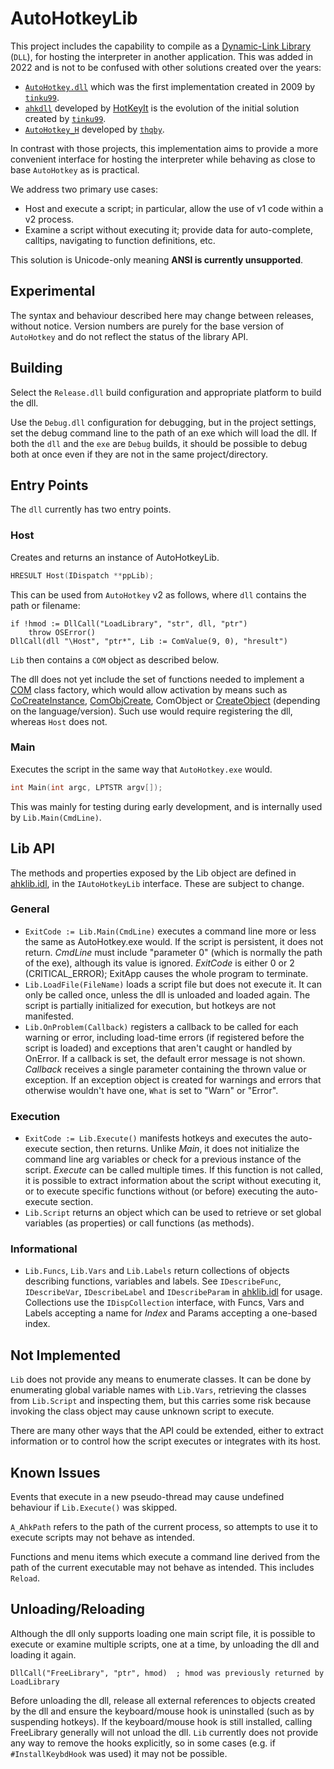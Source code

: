 # AutoHotkeyLib

This project includes the capability to compile as a [Dynamic-Link Library](https://learn.microsoft.com/en-us/windows/win32/dlls/dynamic-link-libraries) (`DLL`), for hosting the interpreter in another application. This was added in 2022 and is not to be confused with other solutions created over the years:

- [`AutoHotkey.dll`](https://github.com/tinku99/ahkdll) which was the first implementation created in 2009 by [`tinku99`](https://github.com/tinku99).
- [`ahkdll`](https://github.com/HotKeyIt/ahkdll/) developed by [HotKeyIt](https://github.com/HotKeyIt/ahkdll/) is the evolution of the initial solution created by [`tinku99`](https://github.com/tinku99).
- [`AutoHotkey_H`](https://github.com/thqby/AutoHotkey_H/) developed by [`thqby`](https://github.com/thqby).

In contrast with those projects, this implementation aims to provide a more convenient interface for hosting the interpreter while behaving as close to base `AutoHotkey` as is practical.

We address two primary use cases:

- Host and execute a script; in particular, allow the use of v1 code within a v2 process.
- Examine a script without executing it; provide data for auto-complete, calltips, navigating to function definitions, etc.

This solution is Unicode-only meaning **ANSI is currently unsupported**.

## Experimental

The syntax and behaviour described here may change between releases, without notice. Version numbers are purely for the base version of `AutoHotkey` and do not reflect the status of the library API.

## Building

Select the `Release.dll` build configuration and appropriate platform to build the dll.

Use the `Debug.dll` configuration for debugging, but in the project settings, set the debug command line to the path of an exe which will load the dll. If both the `dll` and the `exe` are `Debug` builds, it should be possible to debug both at once even if they are not in the same project/directory.

## Entry Points

The `dll` currently has two entry points.

### Host

Creates and returns an instance of AutoHotkeyLib.

```C++
HRESULT Host(IDispatch **ppLib);
```

This can be used from `AutoHotkey` v2 as follows, where `dll` contains the path or filename:

```AutoHotkey
if !hmod := DllCall("LoadLibrary", "str", dll, "ptr")
    throw OSError()
DllCall(dll "\Host", "ptr*", Lib := ComValue(9, 0), "hresult")
```

`Lib` then contains a `COM` object as described below.

The dll does not yet include the set of functions needed to implement a [COM](https://learn.microsoft.com/en-us/windows/win32/com/component-object-model--com--portal) class factory, which would allow activation by means such as [CoCreateInstance](https://learn.microsoft.com/en-us/windows/win32/api/combaseapi/nf-combaseapi-cocreateinstance), [ComObjCreate](https://documentation.help/AutoHotKey-Functions/ComObjCreate.htm), ComObject or [CreateObject](https://learn.microsoft.com/en-us/office/vba/language/reference/user-interface-help/createobject-function) (depending on the language/version). Such use would require registering the dll, whereas `Host` does not.

### Main

Executes the script in the same way that `AutoHotkey.exe` would.

```cpp
int Main(int argc, LPTSTR argv[]);
```

This was mainly for testing during early development, and is internally used by `Lib.Main(CmdLine)`.

## Lib API

The methods and properties exposed by the Lib object are defined in [ahklib.idl](../source/ahklib.idl), in the
`IAutoHotkeyLib` interface. These are subject to change.

### General

- `ExitCode := Lib.Main(CmdLine)` executes a command line more or less the same as AutoHotkey.exe would. If the script is persistent, it does not return. _CmdLine_ must include "parameter 0" (which is normally the path of the exe), although its value is ignored. _ExitCode_ is either 0 or 2 (CRITICAL_ERROR); ExitApp causes the whole program to terminate.
- `Lib.LoadFile(FileName)` loads a script file but does not execute it. It can only be called once, unless the dll is unloaded and loaded again. The script is partially initialized for execution, but hotkeys are not manifested.
- `Lib.OnProblem(Callback)` registers a callback to be called for each warning or error, including load-time errors (if registered before the script is loaded) and exceptions that aren't caught or handled by OnError. If a callback is set, the default error message is not shown. _Callback_ receives a single parameter containing the thrown value or exception. If an exception object is created for warnings and errors that otherwise wouldn't have one, `What` is set to "Warn" or "Error".

### Execution

- `ExitCode := Lib.Execute()` manifests hotkeys and executes the auto-execute section, then returns. Unlike _Main_, it does not initialize the command line arg variables or check for a previous instance of the script. _Execute_ can be called multiple times. If this function is not called, it is possible to extract information about the script without executing it, or to execute specific functions without (or before) executing the auto-execute section.
- `Lib.Script` returns an object which can be used to retrieve or set global variables (as properties) or call functions (as methods).

### Informational

- `Lib.Funcs`, `Lib.Vars` and `Lib.Labels` return collections of objects describing functions, variables and labels. See `IDescribeFunc`, `IDescribeVar`, `IDescribeLabel` and `IDescribeParam` in [ahklib.idl](source/ahklib.idl) for usage. Collections use the `IDispCollection` interface, with Funcs, Vars and Labels accepting a name for _Index_ and Params accepting a one-based index.

## Not Implemented

`Lib` does not provide any means to enumerate classes. It can be done by enumerating global variable names with `Lib.Vars`, retrieving the classes from `Lib.Script` and inspecting them, but this carries some risk because invoking the class object may cause unknown script to execute.

There are many other ways that the API could be extended, either to extract information or to control how the script executes or integrates with its host.

## Known Issues

Events that execute in a new pseudo-thread may cause undefined behaviour if `Lib.Execute()` was skipped.

`A_AhkPath` refers to the path of the current process, so attempts to use it to execute scripts may not behave as intended.

Functions and menu items which execute a command line derived from the path of the current executable may not behave as intended. This includes `Reload`.

## Unloading/Reloading

Although the dll only supports loading one main script file, it is possible to execute or examine multiple scripts, one at a time, by unloading the dll and loading it again.

```ahk
DllCall("FreeLibrary", "ptr", hmod)  ; hmod was previously returned by LoadLibrary
```

Before unloading the dll, release all external references to objects created by the dll and ensure the keyboard/mouse hook is uninstalled (such as by suspending hotkeys). If the keyboard/mouse hook is still installed, calling FreeLibrary generally will not unload the dll. `Lib` currently does not provide any way to remove the hooks explicitly, so in some cases (e.g. if `#InstallKeybdHook` was used) it may not be possible.
